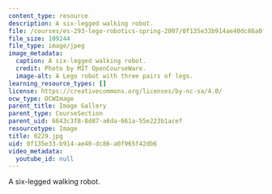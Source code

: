 ```yaml
---
content_type: resource
description: A six-legged walking robot.
file: /courses/es-293-lego-robotics-spring-2007/0f135e33b914ae40dc86a0f965f42db6_0229.jpg
file_size: 109244
file_type: image/jpeg
image_metadata:
  caption: A six-legged walking robot.
  credit: Photo by MIT OpenCourseWare.
  image-alt: A Lego robot with three pairs of legs.
learning_resource_types: []
license: https://creativecommons.org/licenses/by-nc-sa/4.0/
ocw_type: OCWImage
parent_title: Image Gallery
parent_type: CourseSection
parent_uid: 6643c3f8-8d87-a6da-661a-55e223b1acef
resourcetype: Image
title: 0229.jpg
uid: 0f135e33-b914-ae40-dc86-a0f965f42db6
video_metadata:
  youtube_id: null
---
```

A six-legged walking robot.